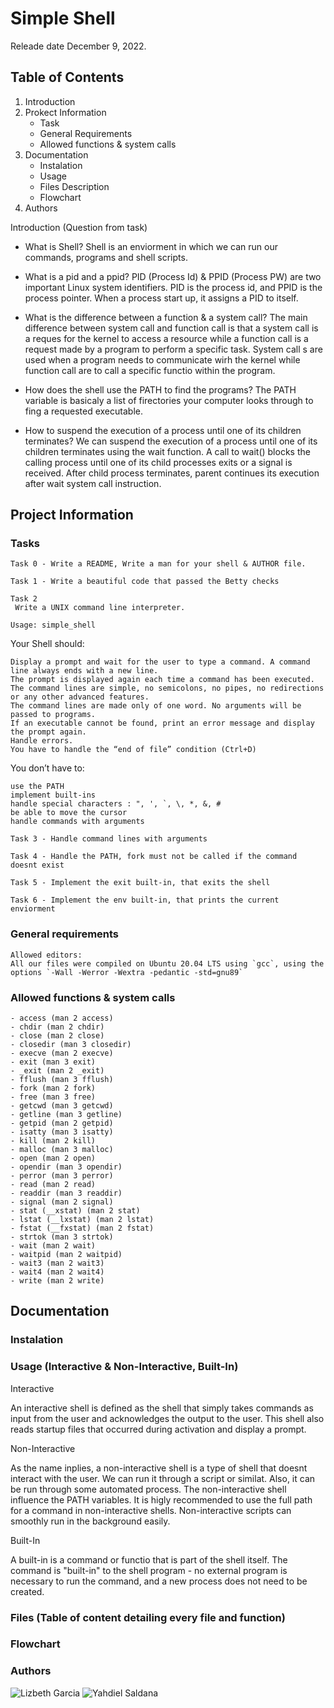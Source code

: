 # Simple Shell
Releade date December 9, 2022.

## Table of Contents
1. Introduction
2. Prokect Information
    - Task
    - General Requirements
    - Allowed functions & system calls
3. Documentation
    - Instalation
    - Usage
    - Files Description
    - Flowchart
4. Authors
    
Introduction (Question from task)
- What is Shell?
  Shell is an enviorment in which we can run our commands, programs and shell scripts.

- What is a pid and a ppid?
  PID (Process Id) & PPID (Process PW) are two important Linux system identifiers. PID is the process id, and PPID is the process pointer. When a process start up, it assigns a PID to itself.

- What is the difference between a function & a system call?
  The main difference between system call and function call is that a system call is a reques for the kernel to access a resource while a function call is a request made by a program to perform a specific task. System call s are used when a program needs to communicate wirh the kernel while function call are to call a specific functio within the program.

- How does the shell use the PATH to find the programs?
  The PATH variable is basicaly a list of firectories your computer looks through to fing a requested executable.

- How to suspend the execution of a process until one of its children terminates?
  We can suspend the execution of a process until one of its children terminates using the wait function. A call to wait() blocks the calling process until one of its child processes exits or a signal is received. After child process terminates, parent continues its execution after wait system call instruction.

## Project Information

### Tasks

    Task 0 - Write a README, Write a man for your shell & AUTHOR file.

    Task 1 - Write a beautiful code that passed the Betty checks

    Task 2
     Write a UNIX command line interpreter.

    Usage: simple_shell

Your Shell should:

    Display a prompt and wait for the user to type a command. A command line always ends with a new line.
    The prompt is displayed again each time a command has been executed.
    The command lines are simple, no semicolons, no pipes, no redirections or any other advanced features.
    The command lines are made only of one word. No arguments will be passed to programs.
    If an executable cannot be found, print an error message and display the prompt again.
    Handle errors.
    You have to handle the “end of file” condition (Ctrl+D)

You don’t have to:

    use the PATH
    implement built-ins
    handle special characters : ", ', `, \, *, &, #
    be able to move the cursor
    handle commands with arguments

    Task 3 - Handle command lines with arguments

    Task 4 - Handle the PATH, fork must not be called if the command doesnt exist

    Task 5 - Implement the exit built-in, that exits the shell

    Task 6 - Implement the env built-in, that prints the current enviorment


### General requirements

    Allowed editors:
    All our files were compiled on Ubuntu 20.04 LTS using `gcc`, using the options `-Wall -Werror -Wextra -pedantic -std=gnu89`

### Allowed functions & system calls

    - access (man 2 access)
    - chdir (man 2 chdir)
    - close (man 2 close)
    - closedir (man 3 closedir)
    - execve (man 2 execve)
    - exit (man 3 exit)
    - _exit (man 2 _exit)
    - fflush (man 3 fflush)
    - fork (man 2 fork)
    - free (man 3 free)
    - getcwd (man 3 getcwd)
    - getline (man 3 getline)
    - getpid (man 2 getpid)
    - isatty (man 3 isatty)
    - kill (man 2 kill)
    - malloc (man 3 malloc)
    - open (man 2 open)
    - opendir (man 3 opendir)
    - perror (man 3 perror)
    - read (man 2 read)
    - readdir (man 3 readdir)
    - signal (man 2 signal)
    - stat (__xstat) (man 2 stat)
    - lstat (__lxstat) (man 2 lstat)
    - fstat (__fxstat) (man 2 fstat)
    - strtok (man 3 strtok)
    - wait (man 2 wait)
    - waitpid (man 2 waitpid)
    - wait3 (man 2 wait3)
    - wait4 (man 2 wait4)
    - write (man 2 write)

## Documentation
### Instalation

### Usage (Interactive & Non-Interactive, Built-In)

  Interactive
  
  An interactive shell is defined as the shell that simply takes commands as input from the user and acknowledges the output to the user. This shell also reads startup files that occurred during activation and display a prompt.

  Non-Interactive
  
  As the name inplies, a non-interactive shell is a type of shell that doesnt interact with the user. We can run it through a script or similat. Also, it can be run through some automated process. The non-interactive shell influence the PATH variables. It is higly recommended to use the full path for a command in non-interactive shells. Non-interactive scripts can smoothly run in the background easily.

  Built-In
  
  A built-in is a command or functio that is part of the shell itself. The command is "built-in" to the shell program - no external program is necessary to run the command, and a new process does not need to be created.

### Files (Table of content detailing every file and function)

### Flowchart

### Authors

![Lizbeth Garcia](https://github.com/Lizz3108)
![Yahdiel Saldana](https://github.com/yahdielo)

